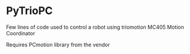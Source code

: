 # PyTrioPC

Few lines of code used to control a robot using triomotion MC405 Motion Coordinator

Requires PCmotion library from the vendor
